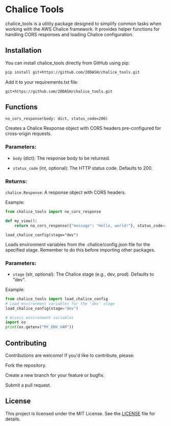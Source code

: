 # Chalice Tools
chalice_tools is a utility package designed to simplify common tasks when working with the AWS Chalice framework. It provides helper functions for handling CORS responses and loading Chalice configuration.

## Installation
You can install chalice_tools directly from GitHub using pip:

```bash
pip install git+https://github.com/20DASH/chalice_tools.git
```
Add it to your requirements.txt file:
    
    git+https://github.com/20DASH/chalice_tools.git

## Functions

`no_cors_response(body: dict, status_code=200)`

Creates a Chalice Response object with CORS headers pre-configured for cross-origin requests.

### Parameters:
- `body` (dict): The response body to be returned.

- `status_code` (int, optional): The HTTP status code. Defaults to 200.

### Returns:

`chalice.Response`: A response object with CORS headers.

Example:

```python
from chalice_tools import no_cors_response

def my_view():
    return no_cors_response({"message": "Hello, world!"}, status_code=200)
```
`load_chalice_config(stage="dev")`

Loads environment variables from the .chalice/config.json file for the specified stage. Remember to do this before importing other packages.

### Parameters:
- `stage` (str, optional): The Chalice stage (e.g., dev, prod). Defaults to "dev".

Example:
```python
from chalice_tools import load_chalice_config
# Load environment variables for the 'dev' stage
load_chalice_config(stage="dev")

# Access environment variables
import os
print(os.getenv("MY_ENV_VAR"))
```

## Contributing
Contributions are welcome! If you'd like to contribute, please:

Fork the repository.

Create a new branch for your feature or bugfix.

Submit a pull request.

## License
This project is licensed under the MIT License. See the [LICENSE](LICENSE) file for details.